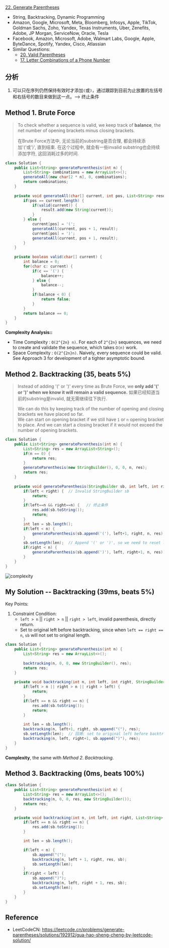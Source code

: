 [22. Generate Parentheses](https://leetcode.com/problems/generate-parentheses/)

* String, Backtracking, Dynamic Programming
* Amazon, Google, Microsoft, Meta, Bloomberg, Infosys, Apple, TikTok, Goldman Sachs, Zoho, Yandex, Texas Instruments, Uber, Zenefits, Adobe, JP Morgan, ServiceNow, Oracle, Tesla
* Facebook, Amazon, Microsoft, Adobe, Walmart Labs, Google, Apple, ByteDance, Spotify, Yandex, Cisco, Atlassian
* Similar Questions:
    * [20. Valid Parentheses](https://leetcode.com/problems/valid-parentheses/)
    * [17. Letter Combinations of a Phone Number](https://leetcode.com/problems/letter-combinations-of-a-phone-number/)


## 分析
1. 可以只在序列仍然保持有效时才添加`(`或`)`，通过跟踪到目前为止放置的左括号和右括号的数目来做到这一点。--> 终止条件


## Method 1. Brute Force
> To check whether a sequence is valid, we keep track of **balance**, the net number of opening brackets minus closing brackets.
> 
> 在Brute Force方法中, 无论当前的substring是否合理, 都会持续添加'('或')', 直到结束. 在这个过程中, 就会有一些invalid substring也会持续添加字符, 这回消耗过多的时间.

```java
class Solution {
    public List<String> generateParenthesis(int n) {
        List<String> combinations = new ArrayList<>();
        generateAll(new char[2 * n], 0, combinations);
        return combinations;
    }
    
    private void generateAll(char[] current, int pos, List<String> result) {
        if(pos == current.length) {
            if(valid(current)) {
                result.add(new String(current));
            }
        } else {
            current[pos] = '(';
            generateAll(current, pos + 1, result);
            current[pos] = ')';
            generateAll(current, pos + 1, result);
        }
    }
    
    private boolean valid(char[] current) {
        int balance = 0;
        for(char c: current) {
            if(c == '(') {
                balance++;
            } else {
                balance--;
            }
            if(balance < 0) {
                return false;
            }
        }
        return balance == 0;
    }
}
```
**Complexity Analysis::**
* Time Complexity : `O(2^{2n} n)`. For each of `2^{2n}` sequences, we need to create and validate the sequence, which takes `O(n)` work.
* Space Complexity : `O(2^{2n}n)`. Naively, every sequence could be valid. See Approach 3 for development of a tighter asymptotic bound. 


## Method 2. Backtracking (35, beats 5%)
> Instead of adding '(' or ')' every time as Brute Force, we **only add '(' or ')' when we know it will remain a valid sequence.**
> 如果已经知道当前的substring是invalid, 就无需继续往下执行.
>
> We can do this by keeping track of the number of opening and closing brackets we have placed so far.          
> We can start on opening bracket if we still have `1` or `n` opening bracket to place. And we can start a closing bracket if it would not exceed the number of opening brackets.

```java
class Solution {
    public List<String> generateParenthesis(int n) {
        List<String> res = new ArrayList<String>();
        if(n == 0) {
            return res;
        }
        generateParenthesis(new StringBuilder(), 0, 0, n, res);
        return res;
    }
    
    private void generateParenthesis(StringBuilder sb, int left, int right, int n, List<String> res) {
        if(left < right) {  // Invalid StringBuilder sb
            return;
        }
        if(left==n && right==n) {   // 终止条件
            res.add(sb.toString());
            return;
        }
        int len = sb.length();
        if(left < n) {
            generateParenthesis(sb.append('('), left+1, right, n, res);
        }
        sb.setLength(len);  // Append '(' or ')', so we need to reset length
        if(right < n) {
            generateParenthesis(sb.append(')'), left, right+1, n, res);
        }
    }
}
```
![complexity](images/22_complexity_of_backtracking.png)


## My Solution -- Backtracking (39ms, beats 5%)
Key Points:
1. Constraint Condition: 
    * `left > n` || `right > n` || `right > left`, invalid parenthesis, directly return.
    * Set to original left before backtracking, since when `left == right == n`, `sb` will not set to original length.
```java
class Solution {
    public List<String> generateParenthesis(int n) {
        List<String> res = new ArrayList<>();
        
        backtracking(n, 0, 0, new StringBuilder(), res);
        return res;
    }
    
    private void backtracking(int n, int left, int right, StringBuilder sb, List<String> res) {
        if(left > n || right > n || right > left) {
            return;
        }
        if(left == n && right == n) {
            res.add(sb.toString());
            return;
        }
        
        int len = sb.length();
        backtracking(n, left+1, right, sb.append("("), res);
        sb.setLength(len);  // 回溯: set to original left before backtracking, since when `left == right == n`, `sb` will not set to original length.
        backtracking(n, left, right+1, sb.append(")"), res);
    }
}
```
**Complexity**, the same with *Method 2. Backtracking*.


## Method 3. Backtracking (0ms, beats 100%)
```java
class Solution {
    public List<String> generateParenthesis(int n) {
        List<String> res = new ArrayList<>();
        backtracking(n, 0, 0, res, new StringBuilder());
        return res;
    }

    private void backtracking(int n, int left, int right, List<String> res, StringBuilder sb) {
        if(left == n && right == n) {
            res.add(sb.toString());
        }

        int len = sb.length();

        if(left < n) {
            sb.append("(");
            backtracking(n, left + 1, right, res, sb);
            sb.setLength(len);
        }
        if(right < left) {
            sb.append(")");
            backtracking(n, left, right + 1, res, sb);
            sb.setLength(len);
        }
    }
}
```



## Reference
* LeetCodeCN: https://leetcode.cn/problems/generate-parentheses/solutions/192912/gua-hao-sheng-cheng-by-leetcode-solution/